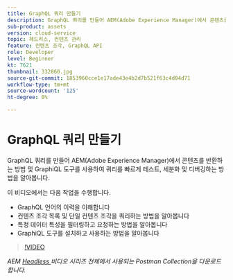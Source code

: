 ```yaml
---
title: GraphQL 쿼리 만들기
description: GraphQL 쿼리를 만들어 AEM(Adobe Experience Manager)에서 콘텐츠를 반환하는 방법 및 GraphiQL 도구를 사용하여 쿼리를 빠르게 테스트, 세분화 및 디버깅하는 방법을 알아봅니다.
sub-product: assets
version: cloud-service
topic: 헤드리스, 컨텐츠 관리
feature: 컨텐츠 조각, GraphQL API
role: Developer
level: Beginner
kt: 7621
thumbnail: 332860.jpg
source-git-commit: 1853960cce1e17ade43e4b2d7b521f63c4d04d71
workflow-type: tm+mt
source-wordcount: '125'
ht-degree: 0%

---
```



# GraphQL 쿼리 만들기

GraphQL 쿼리를 만들어 AEM(Adobe Experience Manager)에서 콘텐츠를 반환하는 방법 및 GraphiQL 도구를 사용하여 쿼리를 빠르게 테스트, 세분화 및 디버깅하는 방법을 알아봅니다.

이 비디오에서는 다음 작업을 수행합니다.

+ GraphQL 언어의 이력을 이해합니다
+ 컨텐츠 조각 목록 및 단일 컨텐츠 조각을 쿼리하는 방법을 알아봅니다
+ 특정 데이터 특성을 필터링하고 요청하는 방법을 알아봅니다
+ GraphiQL 도구를 설치하고 사용하는 방법을 알아봅니다

>[!VIDEO](https://video.tv.adobe.com/v/332860/?quality=12&learn=on)

_AEM  [Headless ](./assets/aem-headless-video-series.postman_collection.json) 비디오 시리즈 전체에서 사용되는 Postman Collection을 다운로드합니다._
